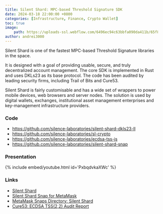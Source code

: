 ```yaml
---
title: Silent Shard: MPC-based Threshold Signature SDK
date: 2024-03-18 22:00:00 +0800
categories: [Infrastructure, Finance, Crypto Wallet]
toc: true
image:
    path: https://uploads-ssl.webflow.com/6496ec94c63bbfa090da411b/65f84e919f6472796ea5daa7_website3.png
author: andrei3000
---
```


Silent Shard is one of the fastest MPC-based Threshold Signature libraries in the space. 

It is designed with a goal of providing usable, secure, and truly decentralized account management.
The core SDK is implemented in Rust and uses DKLs23 as its base protocol. The code has been audited by leading security firms, including Trail of Bits and Cure53.

Silent Shard is fairly customisable and has a wide set of wrappers to power mobile devices, web browsers and server nodes. 
The solution is used by digital wallets, exchanges, institutional asset management enterprises and key-management infrastructure providers.
### Code
- https://github.com/silence-laboratories/silent-shard-dkls23-ll
- https://github.com/silence-laboratories/sl-crypto
- https://github.com/silence-laboratories/ecdsa-tss-js
- https://github.com/silence-laboratories/silent-shard-snap

### Presentation

{% include embed/youtube.html id='PxbqdvkaXWc' %}

### Links
- [Silent Shard]( https://silencelaboratories.com/silent-shard)
- [Silent Shard Snap for MetaMask](https://silencelaboratories.com/silent-shard-snap)
- [MetaMask Snaps Directory: Silent Shard](https://snaps.metamask.io/snap/npm/silencelaboratories/silent-shard-snap)
- [Cure53: ECDSA TSS(2,2) Audit Report](https://cure53.de/audit-report_silencelabs-ecdsa-lib.pdf)
